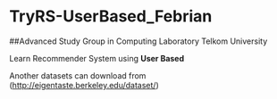 # TryRS-UserBased_Febrian
##Advanced Study Group in Computing Laboratory Telkom University

Learn Recommender System using **User Based**

Another datasets can download from (http://eigentaste.berkeley.edu/dataset/)